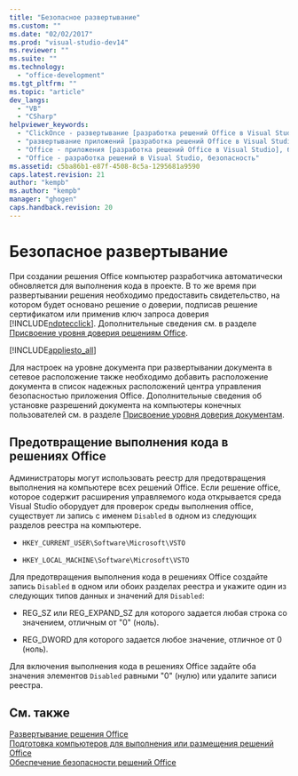 ```yaml
---
title: "Безопасное развертывание"
ms.custom: ""
ms.date: "02/02/2017"
ms.prod: "visual-studio-dev14"
ms.reviewer: ""
ms.suite: ""
ms.technology: 
  - "office-development"
ms.tgt_pltfrm: ""
ms.topic: "article"
dev_langs: 
  - "VB"
  - "CSharp"
helpviewer_keywords: 
  - "ClickOnce - развертывание [разработка решений Office в Visual Studio], безопасность"
  - "развертывание приложений [разработка решений Office в Visual Studio], безопасность"
  - "Office - приложения [разработка решений Office в Visual Studio], безопасность"
  - "Office - разработка решений в Visual Studio, безопасность"
ms.assetid: c5ba86b1-e87f-4508-8c5a-1295681a9590
caps.latest.revision: 21
author: "kempb"
ms.author: "kempb"
manager: "ghogen"
caps.handback.revision: 20
---
```

# Безопасное развертывание
  При создании решения Office компьютер разработчика автоматически обновляется для выполнения кода в проекте.  В то же время при развертывании решения необходимо предоставить свидетельство, на котором будет основано решение о доверии, подписав решение сертификатом или применив ключ запроса доверия [!INCLUDE[ndptecclick](../vsto/includes/ndptecclick-md.md)].  Дополнительные сведения см. в разделе [Присвоение уровня доверия решениям Office](../vsto/granting-trust-to-office-solutions.md).  
  
 [!INCLUDE[appliesto_all](../vsto/includes/appliesto-all-md.md)]  
  
 Для настроек на уровне документа при развертывании документа в сетевое расположение также необходимо добавить расположение документа в список надежных расположений центра управления безопасностью приложения Office.  Дополнительные сведения об установке разрешений документа на компьютеры конечных пользователей см. в разделе [Присвоение уровня доверия документам](../vsto/granting-trust-to-documents.md).  
  
## Предотвращение выполнения кода в решениях Office  
 Администраторы могут использовать реестр для предотвращения выполнения на компьютере всех решений Office.  Если решение office, которое содержит расширения управляемого кода открывается среда Visual Studio оборудует для проверок среды выполнения office, существует ли запись с именем `Disabled` в одном из следующих разделов реестра на компьютере.  
  
-   `HKEY_CURRENT_USER\Software\Microsoft\VSTO`  
  
-   `HKEY_LOCAL_MACHINE\Software\Microsoft\VSTO`  
  
 Для предотвращения выполнения кода в решениях Office создайте запись `Disabled` в одном или обоих разделах реестра и укажите один из следующих типов данных и значений для `Disabled`:  
  
-   REG\_SZ или REG\_EXPAND\_SZ для которого задается любая строка со значением, отличным от "0" \(ноль\).  
  
-   REG\_DWORD для которого задается любое значение, отличное от 0 \(ноль\).  
  
 Для включения выполнения кода в решениях Office задайте оба значения элементов `Disabled` равными "0" \(нулю\) или удалите записи реестра.  
  
## См. также  
 [Развертывание решения Office](../vsto/deploying-an-office-solution.md)   
 [Подготовка компьютеров для выполнения или размещения решений Office](http://msdn.microsoft.com/ru-ru/be1b173f-7261-4d74-aa4e-94ccd43db8d8)   
 [Обеспечение безопасности решений Office](../vsto/securing-office-solutions.md)  
  
  
